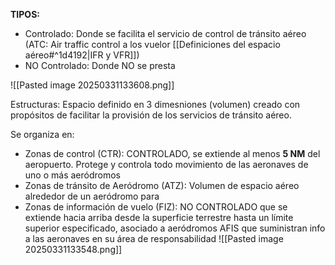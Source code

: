**TIPOS:**
- Controlado: Donde se facilita el servicio de control de tránsito aéreo (ATC: Air traffic control a los vuelor [[Definiciones del espacio aéreo#^1d4192|IFR y VFR]])
- NO Controlado: Donde NO se presta

![[Pasted image 20250331133608.png]]


Estructuras: Espacio definido en 3 dimesniones (volumen) creado con propósitos de facilitar la provisión de los servicios de tránsito aéreo.

Se organiza en:
- Zonas de control (CTR): CONTROLADO, se extiende al menos **5 NM** del aeropuerto. Protege y controla todo movimiento de las aeronaves de uno o más aeródromos
- Zonas de tránsito de Aeródromo (ATZ): Volumen de espacio aéreo alrededor de un aeródromo para 
- Zonas de información de vuelo (FIZ): NO CONTROLADO que se extiende hacia arriba desde la superficie terrestre hasta un límite superior especificado, asociado a aeródromos AFIS que suministran info a las aeronaves en su área de responsabilidad
![[Pasted image 20250331133548.png]]